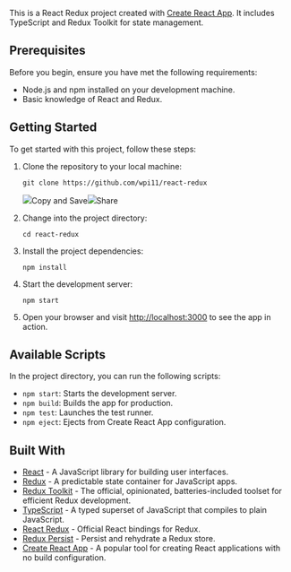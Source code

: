 This is a React Redux project created with [Create React App](https://github.com/facebook/create-react-app). It includes TypeScript and Redux Toolkit for state management.

## Prerequisites

Before you begin, ensure you have met the following requirements:

- Node.js and npm installed on your development machine.
- Basic knowledge of React and Redux.

## Getting Started

To get started with this project, follow these steps:

1.  Clone the repository to your local machine:

    `git clone https://github.com/wpi11/react-redux`

    ![](https://storage.googleapis.com/pieces-web-extensions-cdn/pieces.png)Copy and Save![](https://storage.googleapis.com/pieces-web-extensions-cdn/link.png)Share

2.  Change into the project directory:

    `cd react-redux`

3.  Install the project dependencies:

    `npm install`

4.  Start the development server:

    `npm start`

5.  Open your browser and visit [http://localhost:3000](http://localhost:3000/) to see the app in action.

## Available Scripts

In the project directory, you can run the following scripts:

- `npm start`: Starts the development server.
- `npm build`: Builds the app for production.
- `npm test`: Launches the test runner.
- `npm eject`: Ejects from Create React App configuration.

## Built With

- [React](https://reactjs.org/) - A JavaScript library for building user interfaces.
- [Redux](https://redux.js.org/) - A predictable state container for JavaScript apps.
- [Redux Toolkit](https://redux-toolkit.js.org/) - The official, opinionated, batteries-included toolset for efficient Redux development.
- [TypeScript](https://www.typescriptlang.org/) - A typed superset of JavaScript that compiles to plain JavaScript.
- [React Redux](https://react-redux.js.org/) - Official React bindings for Redux.
- [Redux Persist](https://github.com/rt2zz/redux-persist) - Persist and rehydrate a Redux store.
- [Create React App](https://create-react-app.dev/) - A popular tool for creating React applications with no build configuration.

